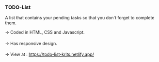 ### TODO-List
A list that contains your pending tasks so that you don't forget to complete them.

-> Coded in HTML, CSS and Javascript.
####
-> Has responsive design.
####
-> View at : https://todo-list-krits.netlify.app/
####
